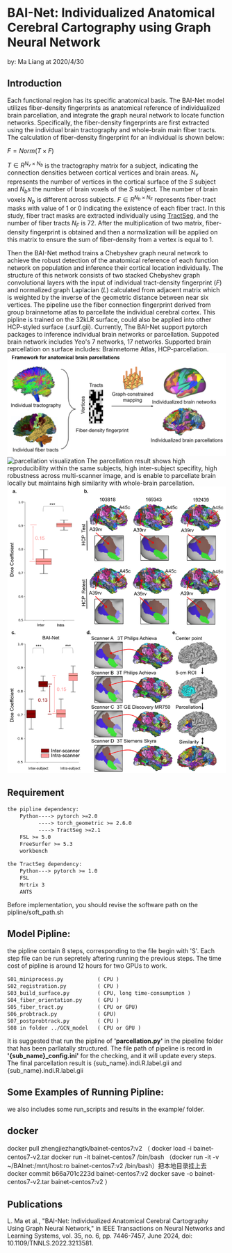 # BAI-Net: Individualized Anatomical Cerebral Cartography using Graph Neural Network

by: Ma Liang at 2020/4/30

## Introduction
Each functional region has its specific anatomical basis. The BAI-Net model utilizes fiber-density fingerprints as anatomical reference of individualized brain parcellation, and integrate the graph neural network to locate function networks. Specifically, the fiber-density fingerprints are first extracted using the individual brain tractography and whole-brain main fiber tracts.  The calculation of fiber-density fingerprint for an individual is shown below:

$F = Norm(T ×F )$

$T ∈R^{N_v×N_b}$ is the tractography matrix for a subject, indicating the connection densities between cortical vertices and brain areas. $N_v$ represents the number of vertices in the cortical surface of the $S$ subject and $N_bs$ the number of brain voxels of the $S$ subject. The number of brain voxels $N_b$ is different across subjects. $F∈R^{N_b×N_F}$ represents fiber-tract masks with value of 1 or 0 indicating the existence of each fiber tract. In this study, fiber tract masks are extracted individually using [TractSeg](https://github.com/MIC-DKFZ/TractSeg), and the number of fiber tracts $N_F$ is 72. After the multiplication of two matrix, fiber-density fingerprint is obtained and then a normalization will be applied on this matrix to ensure the sum of fiber-density from a vertex is equal to 1.

Then the BAI-Net method trains a Chebyshev graph neural network to achieve the robust detection of the anatomical reference of each function network on population and inference their cortical location individually. The structure of this network consists of two stacked Chebyshev graph convolutional layers with the input of individual tract-density fingerprint ($F$) and normalized graph Laplacian $(L)$ calculated from adjacent matrix which is weighted by the inverse of the geometric distance between near six vertices. 
The pipeline use the fiber connection fingerprint derived from group brainnetome atlas to parcellate the individual cerebral cortex. This pipline is trained on the 32kLR surface, could also be applied into other HCP-styled surface (.surf.gii). Currently, The BAI-Net support pytorch packages to inference individual brain networks or parcellation. Suppoted brain network includes Yeo's 7 networks, 17 networks. Supported brain parcellation on surface includes: Brainnetome Atlas, HCP-parcellation. 
![Fiber-density framework](figure1.png)
![parcellation visualization](figure3.png)
The parcellation result shows high reproducibility within the same subjects, high inter-subject specifity, high robustness across multi-scanner image, and is enable to parcellate brain locally but maintains high similarity with whole-brain parcellation.
![High reproducibility](figure2.png)



## Requirement
```
the pipline dependency: 
    Python----> pytorch >=2.0
          ----> torch_geometric >= 2.6.0
          ----> TractSeg >=2.1
    FSL >= 5.0
    FreeSurfer >= 5.3
    workbench 
```
```
the TractSeg dependency:
    Python---> pytorch >= 1.0 
    FSL
    Mrtrix 3
    ANTS
```
Before implementation, you should revise the software path on the pipline/soft_path.sh



## Model Pipline:

the pipline contain 8 steps, corresponding to the file begin with 'S'. Each step file can be run sepretely aftering running the previous steps. The time cost of pipline is around 12 hours for two GPUs to work. 
```
S01_miniprocess.py           ( CPU )
S02_registration.py          ( CPU )
S03_build_surface.py         ( CPU, long time-consumption ) 
S04_fiber_orientation.py     ( GPU )
S05_fiber_tract.py           ( CPU or GPU)
S06_probtrack.py             ( GPU)
S07_postprobtrack.py         ( CPU )
S08 in folder ../GCN_model   ( CPU or GPU )
```
It is suggested that run the pipline of **'parcellation.py'** in the pipeline folder that has been parllatally structured. The file path of pipeline is record in **'{sub_name}_config.ini'** for the checking, and it will update every steps. The final parcellation result is  {sub_name}.indi.R.label.gii and {sub_name}.indi.R.label.gii 

## Some Examples of Running Pipline:
we also includes some run_scripts and results in the example/ folder.

## docker
docker pull zhengjiezhangtk/bainet-centos7:v2
（
docker load -i bainet-centos7-v2.tar
docker run -it bainet-centos7 /bin/bash
（docker run -it -v ~/BAInet:/mnt/host:ro bainet-centos7:v2 /bin/bash）把本地目录挂上去
docker commit b66a701c223d bainet-centos7:v2
docker save -o bainet-centos7-v2.tar bainet-centos7:v2
）

## Publications
L. Ma et al., "BAI-Net: Individualized Anatomical Cerebral Cartography Using Graph Neural Network," in IEEE Transactions on Neural Networks and Learning Systems, vol. 35, no. 6, pp. 7446-7457, June 2024, doi: 10.1109/TNNLS.2022.3213581.

